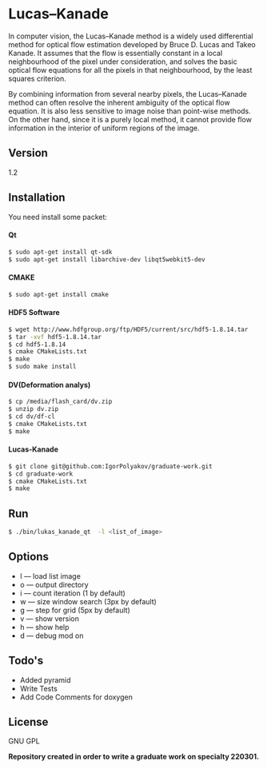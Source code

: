 # Lucas–Kanade

In computer vision, the Lucas–Kanade method is a widely used differential method for optical flow estimation developed by Bruce D. Lucas and Takeo Kanade. It assumes that the flow is essentially constant in a local neighbourhood of the pixel under consideration, and solves the basic optical flow equations for all the pixels in that neighbourhood, by the least squares criterion.

By combining information from several nearby pixels, the Lucas–Kanade method can often resolve the inherent ambiguity of the optical flow equation. It is also less sensitive to image noise than point-wise methods. On the other hand, since it is a purely local method, it cannot provide flow information in the interior of uniform regions of the image.

## Version
1.2
## Installation
You need install some packet:
#### Qt
```sh
$ sudo apt-get install qt-sdk 
$ sudo apt-get install libarchive-dev libqt5webkit5-dev
```
#### CMAKE
```sh
$ sudo apt-get install cmake
```
#### HDF5 Software
```sh
$ wget http://www.hdfgroup.org/ftp/HDF5/current/src/hdf5-1.8.14.tar
$ tar -xvf hdf5-1.8.14.tar
$ cd hdf5-1.8.14
$ cmake CMakeLists.txt
$ make
$ sudo make install
```
#### DV(Deformation analys)
```sh
$ cp /media/flash_card/dv.zip
$ unzip dv.zip
$ cd dv/df-cl
$ cmake CMakeLists.txt
$ make
```

#### Lucas-Kanade
```sh
$ git clone git@github.com:IgorPolyakov/graduate-work.git
$ cd graduate-work
$ cmake CMakeLists.txt
$ make
```

## Run
```sh
$ ./bin/lukas_kanade_qt  -l <list_of_image>
```
## Options
 - l — load list image
 - o — output directory
 - i — count iteration (1 by default)
 - w — size window search (3px by default)
 - g — step for grid (5px by default)
 - v — show version
 - h — show help
 - d — debug mod on

## Todo's
 - Added pyramid
 - Write Tests
 - Add Code Comments for doxygen

License
----

GNU GPL

**Repository created in order to write a graduate work on specialty 220301.**
